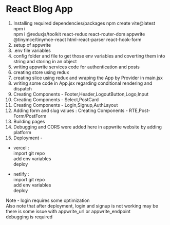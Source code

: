# React Blog App

1. Installing required dependencies/packages
npm create vite@latest  
npm i  
npm i @reduxjs/toolkit react-redux react-router-dom appwrite @tinymce/tinymce-react html-react-parser react-hook-form  
2. setup of appwrite
3. .env file variables
4. config folder and file to get those env variables and coverting them into string and storing in an object
5. writing appwrite services code for authentication and posts  
6. creating store using redux  
7. creating slice using redux and wraping the App by Provider in main.jsx  
8. writing some code in App.jsx regarding conditional rendering and dispatch  
9. Creating Components - Footer,Header,LogoutButton,Logo,Input  
10. Creating Components - Select,PostCard  
11. Creating Components - Login,Signup,AuthLayout  
12. Adding form and slug values : Creating Components - RTE,Post-Form/PostForm
13. Building pages  
14. Debugging and CORS were added here in appwrite website by adding platform  
15. Deployment -  

- vercel :  
import git repo  
add env variables  
deploy  

- netlify :  
import git repo  
add env variables  
deploy  

Note - login requires some optimization  
Also note that after deployment, login and signup is not working may be there is some issue with appwrite_url or appwrite_endpoint  
debugging is required  
